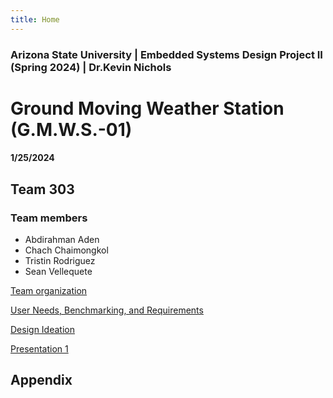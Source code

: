 ```yaml
---
title: Home
---
```


### Arizona State University | Embedded Systems Design Project II (Spring 2024) | Dr.Kevin Nichols
# Ground Moving Weather Station (G.M.W.S.-01) 
#### 1/25/2024

## Team 303 
### Team members 
* Abdirahman Aden
* Chach Chaimongkol
* Tristin Rodriguez
* Sean Vellequete
  

[Team organization](/Team_organization)

[User Needs, Benchmarking, and Requirements](/User_Needs_Benchmarking_Requirements.md)

[Design Ideation](/Design_Ideation.md)

[Presentation 1](/Presentation1.md)

## Appendix
